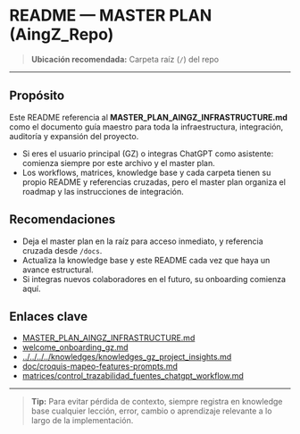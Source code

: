# README — MASTER PLAN (AingZ_Repo)

> **Ubicación recomendada:** Carpeta raíz (`/`) del repo

---

## Propósito
Este README referencia al **MASTER_PLAN_AINGZ_INFRASTRUCTURE.md** como el documento guía maestro para toda la infraestructura, integración, auditoría y expansión del proyecto.

- Si eres el usuario principal (GZ) o integras ChatGPT como asistente: comienza siempre por este archivo y el master plan.
- Los workflows, matrices, knowledge base y cada carpeta tienen su propio README y referencias cruzadas, pero el master plan organiza el roadmap y las instrucciones de integración.

## Recomendaciones
- Deja el master plan en la raíz para acceso inmediato, y referencia cruzada desde `/docs`.
- Actualiza la knowledge base y este README cada vez que haya un avance estructural.
- Si integras nuevos colaboradores en el futuro, su onboarding comienza aquí.

## Enlaces clave
- [MASTER_PLAN_AINGZ_INFRASTRUCTURE.md](MASTER_PLAN_AINGZ_INFRASTRUCTURE.md)
- [welcome_onboarding_gz.md](welcome_onboarding_gz.md)
- [../../../../knowledges/knowledges_gz_project_insights.md](../../../../knowledges/knowledges_gz_project_insights.md)
- [doc/croquis-mapeo-features-prompts.md](doc/croquis-mapeo-features-prompts.md)
- [matrices/control_trazabilidad_fuentes_chatgpt_workflow.md](matrices/control_trazabilidad_fuentes_chatgpt_workflow.md)

---

> **Tip:** Para evitar pérdida de contexto, siempre registra en knowledge base cualquier lección, error, cambio o aprendizaje relevante a lo largo de la implementación.

